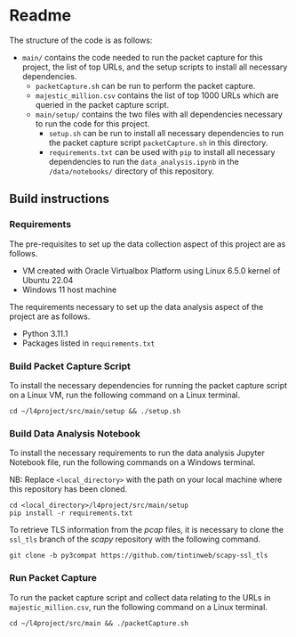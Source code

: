 # Readme

The structure of the code is as follows:
* `main/` contains the code needed to run the packet capture for this project, the list of top URLs, and the setup scripts to install all necessary dependencies.
  * `packetCapture.sh` can be run to perform the packet capture.
  * `majestic_million.csv` contains the list of top 1000 URLs which are queried in the packet capture script.
  * `main/setup/` contains the two files with all dependencies necessary to run the code for this project.
    * `setup.sh` can be run to install all necessary dependencies to run the packet capture script `packetCapture.sh` in this directory.
    * `requirements.txt` can be used with `pip` to install all necessary dependencies to run the `data_analysis.ipynb` in the `/data/notebooks/` directory of this repository.

## Build instructions

### Requirements

The pre-requisites to set up the data collection aspect of this project are as follows.

* VM created with Oracle Virtualbox Platform using Linux 6.5.0 kernel of Ubuntu 22.04
* Windows 11 host machine

The requirements necessary to set up the data analysis aspect of the project are as follows.

* Python 3.11.1
* Packages listed in `requirements.txt`

### Build Packet Capture Script

To install the necessary dependencies for running the packet capture script on a Linux VM, run the following command on a Linux terminal.


```
cd ~/l4project/src/main/setup && ./setup.sh
```

### Build Data Analysis Notebook

To install the necessary requirements to run the data analysis Jupyter Notebook file, run the following commands on a Windows terminal.

NB: Replace `<local_directory>` with the path on your local machine where this repository has been cloned.

```
cd <local_directory>/l4project/src/main/setup
pip install -r requirements.txt
```

To retrieve TLS information from the *pcap* files, it is necessary to clone the `ssl_tls` branch of the *scapy* repository with the following command.

```
git clone -b py3compat https://github.com/tintinweb/scapy-ssl_tls
```

### Run Packet Capture

To run the packet capture script and collect data relating to the URLs in `majestic_million.csv`, run the following command on a Linux terminal.

```
cd ~/l4project/src/main && ./packetCapture.sh
```

